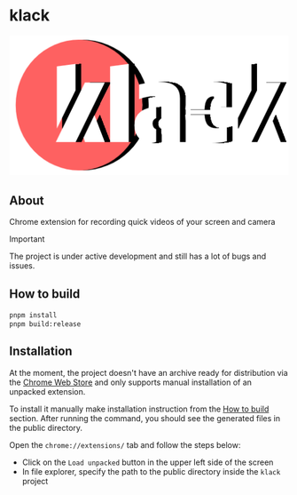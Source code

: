 # klack

<!-- markdownlint-disable MD033 -->
<p align="center">
  <img src="./docs/assets/Lookup_512x257.png" alt="klack lookup">
</p>

## About

Chrome extension for recording quick videos of your screen and camera

> [!IMPORTANT]
> The project is under active development and still has a lot of bugs and issues.

## How to build

```shell
pnpm install
pnpm build:release
```

## Installation

At the moment, the project doesn't have an archive ready for distribution via the [Chrome Web Store](https://chromewebstore.google.com/category/extensions) and only supports manual installation of an unpacked extension.

To install it manually make installation instruction from the [How to build](#how-to-build) section. After running the command, you should see the generated files in the public directory.

Open the `chrome://extensions/` tab and follow the steps below:

- Click on the `Load unpacked` button in the upper left side of the screen
- In file explorer, specify the path to the public directory inside the `klack` project
